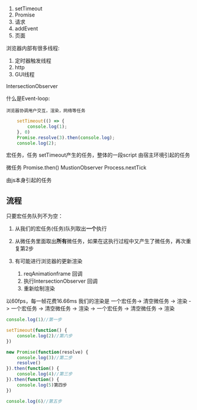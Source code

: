 1. setTimeout
2. Promise
3. 请求
4. addEvent
5. 页面

浏览器内部有很多线程:

1. 定时器触发线程
2. http
3. GUI线程

IntersectionObserver

什么是Event-loop:

    浏览器协调用户交互，渲染，网络等任务

``` js
    setTimeout(() => {
        console.log(1);
    }, 0)
    Promise.resolve(3).then(console.log);
    console.log(2);
```

宏任务，任务
setTimeout产生的任务，整体的一段script
由宿主环境引起的任务

微任务
Promise.then()  MustionObserver Process.nextTick

由js本身引起的任务

## 流程

只要宏任务队列不为空：

 1. 从我们的宏任务(任务)队列取出**一个**执行
 2. 从微任务里面取出**所有**微任务，如果在这执行过程中又产生了微任务，再次重复第2步
 3. 有可能进行浏览器的更新渲染

    1. reqAnimationframe 回调
    2. 执行IntersectionObserver 回调
    3. 重新绘制渲染

以60fps，每一帧花费16.66ms
我们的渲染是
一个宏任务-> 清空微任务 -> 渲染 -> 一个宏任务 ->  清空微任务 -> 渲染 -> 一个宏任务 -> 清空微任务 -> 渲染

``` js
console.log(1)//第一步

setTimeout(function() {
    console.log(2)//第六步
})

new Promise(function(resolve) {
    console.log(3)//第二步
    resolve()
}).then(function() {
    console.log(4)//第三步
}).then(function() {
    console.log(5)第四步
})

console.log(6)//第五步
```
